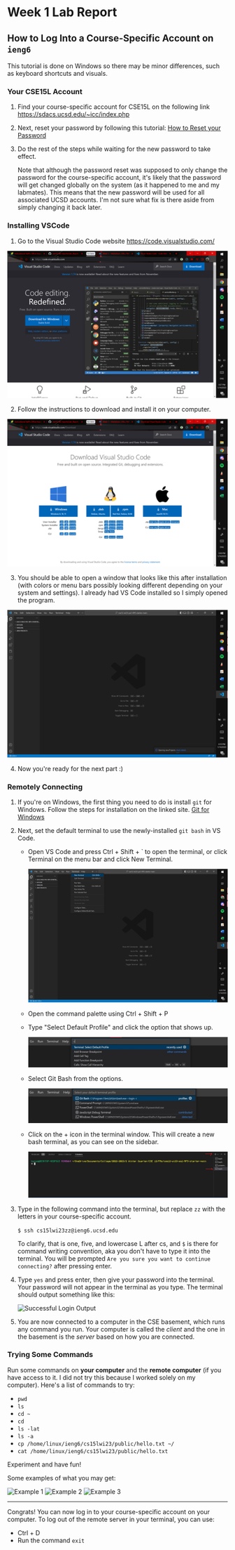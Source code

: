 # Week 1 Lab Report

## How to Log Into a Course-Specific Account on `ieng6`
This tutorial is done on Windows so there may be minor differences, such as keyboard shortcuts and visuals.

### Your CSE15L Account

1. Find your course-specific account for CSE15L on the following link https://sdacs.ucsd.edu/~icc/index.php

2. Next, reset your password by following this tutorial:
   [How to Reset your Password](https://docs.google.com/document/d/1hs7CyQeh-MdUfM9uv99i8tqfneos6Y8bDU0uhn1wqho/edit)

3. Do the rest of the steps while waiting for the new password to take effect.

   Note that although the password reset was supposed to only change the password for the course-specific account, it's likely that the password will get changed globally on the system (as it happened to me and my labmates). This means that the new password will be used for all associated UCSD accounts. I'm not sure what fix is there aside from simply changing it back later.

### Installing VSCode
1. Go to the Visual Studio Code website https://code.visualstudio.com/

![VS Code Website Home](./Screenshot%20(338).png)

2. Follow the instructions to download and install it on your computer.

![VS Code Download Screen](https://github.com/sbalatbat/cse15l-lab-reports/blob/main/Screenshot%20(339).png)

3. You should be able to open a window that looks like this after installation (with colors or menu bars possibly looking different depending on your system and settings). I already had VS Code installed so I simply opened the program.

![VS Code Home](https://github.com/sbalatbat/cse15l-lab-reports/blob/main/Screenshot%20(340).png)

4. Now you're ready for the next part :)

### Remotely Connecting

1. If you're on Windows, the first thing you need to do is install `git` for Windows. Follow the steps for installation on the linked site. [Git for Windows](https://gitforwindows.org/)

2. Next, set the default terminal to use the newly-installed `git bash` in VS Code.
   * Open VS Code and press Ctrl + Shift + \` to open the terminal, or click Terminal on the menu bar and click New Terminal.
     
     ![Open New Terminal](https://github.com/sbalatbat/cse15l-lab-reports/blob/main/Screenshot%20(341).png)
   * Open the command palette using Ctrl + Shift + P
   * Type "Select Default Profile" and click the option that shows up.
     
     ![Select Default Profile](https://github.com/sbalatbat/cse15l-lab-reports/blob/main/Screenshot%202023-01-14%20183700.jpg)
   * Select Git Bash from the options.
   
     ![Select Git Bash](https://github.com/sbalatbat/cse15l-lab-reports/blob/main/Screenshot%202023-01-14%20184946.jpg)
   * Click on the + icon in the terminal window. This will create a new bash terminal, as you can see on the sidebar.
     
     ![New Bash Terminal](https://github.com/sbalatbat/cse15l-lab-reports/blob/main/Screenshot%202023-01-14%20185714.jpg)
3. Type in the following command into the terminal, but replace `zz` with the letters in your course-specific account.

   ```$ ssh cs15lwi23zz@ieng6.ucsd.edu```

   To clarify, that is one, five, and lowercase L after cs, and `$` is there for command writing convention, aka you don't have to type it into the terminal. You will be prompted `Are you sure you want to continue connecting?` after pressing enter.

4. Type `yes` and press enter, then give your password into the terminal. Your password will not appear in the terminal as you type. The terminal should output something like this:

   ![Successful Login Output](https://github.com/sbalatbat/cse15l-lab-reports/blob/main/Screenshot%20(After%20Command).png)

5. You are now connected to a computer in the CSE basement, which runs any command you run. Your computer is called the *client* and the one in the basement is the *server* based on how you are connected.

### Trying Some Commands

Run some commands on **your computer** and the **remote computer** (if you have access to it. I did not try this because I worked solely on my computer). Here's a list of commands to try:
   * `pwd`
   * `ls`
   * `cd ~`
   * `cd`
   * `ls -lat`
   * `ls -a`
   * `cp /home/linux/ieng6/cs15lwi23/public/hello.txt ~/`
   * `cat /home/linux/ieng6/cs15lwi23/public/hello.txt`

Experiment and have fun!

Some examples of what you may get:

![Example 1](https://github.com/sbalatbat/cse15l-lab-reports/blob/main/Screenshot%20(commands%201).png)
![Example 2](https://github.com/sbalatbat/cse15l-lab-reports/blob/main/Screenshot%20(commands%202).png)
![Example 3](https://github.com/sbalatbat/cse15l-lab-reports/blob/main/Screenshot%20(commands%203).png)

---
Congrats! You can now log in to your course-specific account on your computer. To log out of the remote server in your terminal, you can use:
   * Ctrl + D
   * Run the command `exit`
